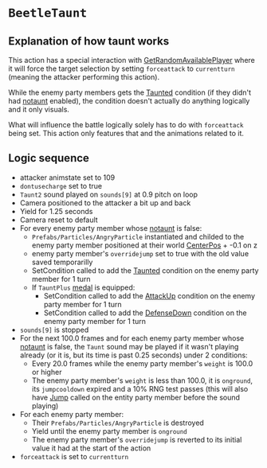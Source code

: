 # `BeetleTaunt`

## Explanation of how taunt works
This action has a special interaction with [GetRandomAvailablePlayer](../../Actors%20states/Targetting/GetRandomAvaliablePlayer.md) where it will force the target selection by setting `forceattack` to `currentturn` (meaning the attacker performing this action). 

While the enemy party members gets the [Taunted](../../Actors%20states/BattleCondition/Taunted.md) condition (if they didn't had [notaunt](../../Actors%20states/Enemy%20features.md#notaunt) enabled), the condition doesn't actually do anything logically and it only visuals. 

What will influence the battle logically solely has to do with `forceattack` being set. This action only features that and the animations related to it.

## Logic sequence

- attacker animstate set to 109
- `dontusecharge` set to true
- `Taunt2` sound played on `sounds[9]` at 0.9 pitch on loop
- Camera positioned to the attacker a bit up and back
- Yield for 1.25 seconds
- Camera reset to default
- For every enemy party member whose [notaunt](../../Actors%20states/Enemy%20features.md#notaunt) is false:
    - `Prefabs/Particles/AngryParticle` instantiated and childed to the enemy party member positioned at their world [CenterPos](../../Actors%20states/CenterPos.md) + -0.1 on z
    - enemy party member's `overridejump` set to true with the old value saved temporarilly
    - SetCondition called to add the [Taunted](../../Actors%20states/BattleCondition/Taunted.md) condition on the enemy party member for 1 turn
    - If `TauntPlus` [medal](../../../Enums%20and%20IDs/Medal.md) is equipped: 
        - SetCondition called to add the [AttackUp](../../Actors%20states/BattleCondition/AttackUp.md) condition on the enemy party member for 1 turn
        - SetCondition called to add the [DefenseDown](../../Actors%20states/BattleCondition/DefenseDown.md) condition on the enemy party member for 1 turn
- `sounds[9]` is stopped
- For the next 100.0 frames and for each enemy party member whose [notaunt](../../Actors%20states/Enemy%20features.md#notaunt) is false, the `Taunt` sound may be played if it wasn't playing already (or it is, but its time is past 0.25 seconds) under 2 conditions:
    - Every 20.0 frames while the enemy party member's `weight` is 100.0 or higher
    - The enemy party member's `weight` is less than 100.0, it is `onground`, its `jumpcooldown` expired and a 10% RNG test passes (this will also have [Jump](../../../Entities/EntityControl/EntityControl%20Methods.md#jump) called on the entity party member before the sound playing)
- For each enemy party member:
    - Their `Prefabs/Particles/AngryParticle` is destroyed
    - Yield until the enemy party member is `onground`
    - The enemy party member's `overridejump` is reverted to its initial value it had at the start of the action
- `forceattack` is set to `currentturn`
